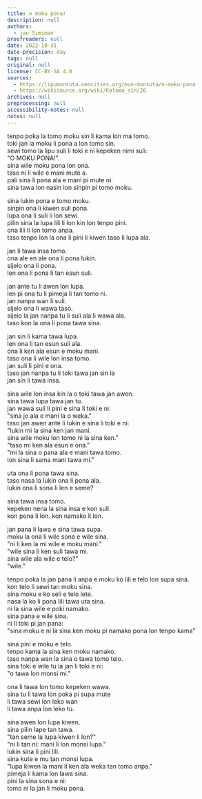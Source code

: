 ```yaml
---
title: o moku pona!
description: null
authors:
  - jan Simiman
proofreaders: null
date: 2022-10-31
date-precision: day
tags: null
original: null
license: CC-BY-SA 4.0
sources:
  - https://lipumonsuta.neocities.org/mun-monsuta/o-moku-pona
  - https://wikisource.org/wiki/Kalama_sin/26
archives: null
preprocessing: null
accessibility-notes: null
notes: null
---
```


tenpo poka la tomo moku sin li kama lon ma tomo.  
toki jan la moku li pona a lon tomo sin.  
sewi tomo la lipu suli li toki e ni kepeken nimi suli:  
"O MOKU PONA!".  
sina wile moku pona lon ona.  
taso ni li wile e mani mute a.  
pali sina li pana ala e mani pi mute ni.  
sina tawa lon nasin lon sinpin pi tomo moku.

sina lukin pona e tomo moku.  
sinpin ona li kiwen suli pona.  
lupa ona li suli li lon sewi.  
pilin sina la lupa lili li lon kin lon tenpo pini.  
ona lili li lon tomo anpa.  
taso tenpo lon la ona li pini li kiwen taso li lupa ala.

jan li tawa insa tomo.  
ona ale en ale ona li pona lukin.  
sijelo ona li pona.  
len ona li pona li tan esun suli.

jan ante tu li awen lon lupa.  
len pi ona tu li pimeja li tan tomo ni.  
jan nanpa wan li suli.  
sijelo ona li wawa taso.  
sijelo la jan nanpa tu li suli ala li wawa ala.  
taso kon la ona li pona tawa sina.

jan sin li kama tawa lupa.  
len ona li tan esun suli ala.  
ona li ken ala esun e moku mani.  
taso ona li wile lon insa tomo.  
jan suli li pini e ona.  
taso jan nanpa tu li toki tawa jan sin la  
jan sin li tawa insa.

sina wile lon insa kin la o toki tawa jan awen.  
sina tawa lupa tawa jan tu.  
jan wawa suli li pini e sina li toki e ni:  
"sina jo ala e mani la o weka."  
taso jan awen ante li lukin e sina li toki e ni:  
"lukin mi la sina ken jan mani.  
sina wile moku lon tomo ni la sina ken."  
"taso mi ken ala esun e ona."  
"mi la sina o pana ala e mani tawa tomo.  
lon sina li sama mani tawa mi."

uta ona li pona tawa sina.  
taso nasa la lukin ona li pona ala.  
lukin ona li sona li len e seme?

sina tawa insa tomo.  
kepeken nena la sina insa e kon suli.  
kon pona li lon. kon namako li lon.

jan pana li lawa e sina tawa supa.  
moku la ona li wile sona e wile sina.  
"ni li ken la mi wile e moku mani."  
"wile sina li ken suli tawa mi.  
sina wile ala wile e telo?"  
"wile."

tenpo poka la jan pana li anpa e moku ko lili e telo lon supa sina.  
kon telo li sewi tan moku sina.  
sina moku e ko seli e telo lete.  
nasa la ko li pona lili tawa uta sina.  
ni la sina wile e poki namako.  
sina pana e wile sina.  
ni li toki pi jan pana:  
"sina moku e ni la sina ken moku pi namako pona lon tenpo kama"

sina pini e moku e telo.  
tenpo kama la sina ken moku namako.  
taso nanpa wan la sina o tawa tomo telo.  
sina toki e wile tu la jan li toki e ni:  
"o tawa lon monsi mi."

ona li tawa lon tomo kepeken wawa.  
sina tu li tawa lon poka pi supa mute  
li tawa sewi lon leko wan  
li tawa anpa lon leko tu.

sina awen lon lupa kiwen.  
sina pilin lape tan tawa.  
"tan seme la lupa kiwen li lon?"  
"ni li tan ni: mani li lon monsi lupa."  
lukin sina li pini lili.  
sina kute e mu tan monsi lupa.  
"lupa kiwen la mani li ken ala weka tan tomo anpa."  
pimeja li kama lon lawa sina.  
pini la sina sona e ni:  
tomo ni la jan li moku pona.